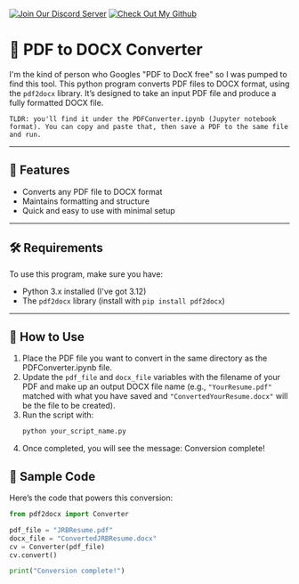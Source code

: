 [![Join Our Discord Server](https://img.shields.io/badge/Discord-Join%20Server-blue?logo=discord)](https://discord.gg/Zexs56h2)
[![Check Out My Github](https://img.shields.io/badge/GitHub-Jonny_Blevins%20-purple?logo=github)](https://github.com/jonnyblevins)

# 📝 PDF to DOCX Converter

I'm the kind of person who Googles "PDF to DocX free" so I was pumped to find this tool. This python program converts PDF files to DOCX format, using the `pdf2docx` library. It’s designed to take an input PDF file and produce a fully formatted DOCX file. 

`TLDR: you'll find it under the PDFConverter.ipynb (Jupyter notebook format). You can copy and paste that, then save a PDF to the same file and run.`

---

## 🚀 Features
- Converts any PDF file to DOCX format
- Maintains formatting and structure
- Quick and easy to use with minimal setup

---

## 🛠️ Requirements

To use this program, make sure you have:
- Python 3.x installed (I've got 3.12)
- The `pdf2docx` library (install with `pip install pdf2docx`)

---

## 📂 How to Use

1. Place the PDF file you want to convert in the same directory as the PDFConverter.ipynb file.
2. Update the `pdf_file` and `docx_file` variables with the filename of your PDF and make up an output DOCX file name (e.g., `"YourResume.pdf"` matched with what you have saved and `"ConvertedYourResume.docx"` will be the file to be created).
3. Run the script with:
   ```bash
   python your_script_name.py
4. Once completed, you will see the message: Conversion complete!


## 📑 Sample Code

Here’s the code that powers this conversion:

```python
from pdf2docx import Converter

pdf_file = "JRBResume.pdf"
docx_file = "ConvertedJRBResume.docx"
cv = Converter(pdf_file)
cv.convert()

print("Conversion complete!")
```
